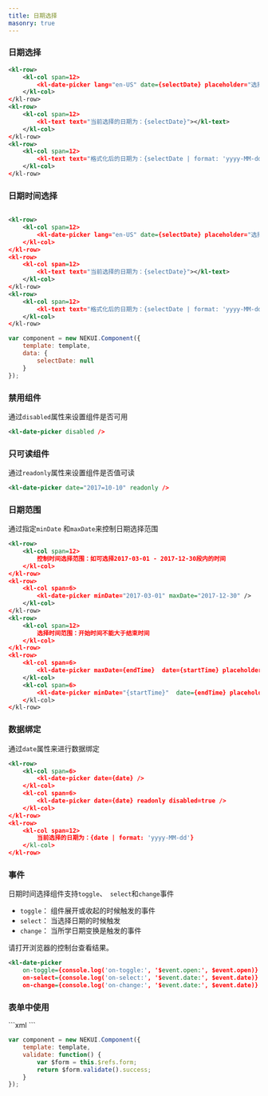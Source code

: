```yaml
---
title: 日期选择
masonry: true
---
```


<!-- demo_start -->
### 日期选择
<div class="m-example"></div>

```xml
<kl-row>
    <kl-col span=12>
        <kl-date-picker lang="en-US" date={selectDate} placeholder="选择日期" />
    </kl-col>
</kl-row>
<kl-row>
    <kl-col span=12>
        <kl-text text="当前选择的日期为：{selectDate}"></kl-text>
    </kl-col>
</kl-row>
<kl-row>
    <kl-col span=12>
        <kl-text text="格式化后的日期为：{selectDate | format: 'yyyy-MM-dd HH:mm:ss'}"></kl-text>
    </kl-col>
</kl-row>
```
<!-- demo_end -->

<!-- demo_start -->
### 日期时间选择
<div class="m-example"></div>

```xml

<kl-row>
    <kl-col span=12>
        <kl-date-picker lang="en-US" date={selectDate} placeholder="选择日期" showTime />
    </kl-col>
</kl-row>
<kl-row>
    <kl-col span=12>
        <kl-text text="当前选择的日期为：{selectDate}"></kl-text>
    </kl-col>
</kl-row>
<kl-row>
    <kl-col span=12>
        <kl-text text="格式化后的日期为：{selectDate | format: 'yyyy-MM-dd HH:mm:ss'}"></kl-text>
    </kl-col>
</kl-row>
```

```javascript
var component = new NEKUI.Component({
    template: template,
    data: {
        selectDate: null
    }
});
```
<!-- demo_end -->

<!-- demo_start -->
### 禁用组件
通过`disabled`属性来设置组件是否可用
<div class="m-example"></div>

```xml
<kl-date-picker disabled />
```
<!-- demo_end -->

<!-- demo_start -->
### 只可读组件
通过`readonly`属性来设置组件是否值可读
<div class="m-example"></div>

```xml
<kl-date-picker date="2017=10-10" readonly />
```
<!-- demo_end -->

<!-- demo_start -->
### 日期范围
通过指定`minDate` 和`maxDate`来控制日期选择范围
<div class="m-example"></div>

```xml
<kl-row>
    <kl-col span=12>
        控制时间选择范围：如可选择2017-03-01 - 2017-12-30段内的时间
    </kl-col>
</kl-row>
<kl-row>
    <kl-col span=6>
        <kl-date-picker minDate="2017-03-01" maxDate="2017-12-30" />
    </kl-col>
</kl-row>
<kl-row>
    <kl-col span=12>
        选择时间范围：开始时间不能大于结束时间
    </kl-col>
</kl-row>
<kl-row>
    <kl-col span=6>
        <kl-date-picker maxDate={endTime}  date={startTime} placeholder="开始时间"/>
    </kl-col>
    <kl-col span=6>
        <kl-date-picker minDate="{startTime}"  date={endTime} placeholder="结束时间" />
    </kl-col>
</kl-row>
```

<!-- demo_end -->

<!-- demo_start -->
### 数据绑定
通过`date`属性来进行数据绑定
<div class="m-example"></div>

```xml
<kl-row>
    <kl-col span=6>
        <kl-date-picker date={date} />
    </kl-col>
    <kl-col span=6>
        <kl-date-picker date={date} readonly disabled=true />
    </kl-col>
</kl-row>
<kl-row>
    <kl-col span=12>
        当前选择的日期为：{date | format: 'yyyy-MM-dd'}
    </kl-col> 
</kl-row>
```
<!-- demo_end -->

<!-- demo_start -->
### 事件
日期时间选择组件支持`toggle`、` select`和`change`事件
* `toggle`： 组件展开或收起的时候触发的事件
* `select`： 当选择日期的时候触发
* `change`： 当所学日期变换是触发的事件

请打开浏览器的控制台查看结果。
<div class="m-example"></div>

```xml
<kl-date-picker
    on-toggle={console.log('on-toggle:', '$event.open:', $event.open)}
    on-select={console.log('on-select:', '$event.date:', $event.date)}
    on-change={console.log('on-change:', '$event.date:', $event.date)} />
```
<!-- demo_end -->

<!-- demo_start -->
### 表单中使用
<div class="m-example"></div>
```xml
<kl-form ref="form">
    <kl-form-item title="开始时间" labelSize="70px" cols=10 required >
        <kl-date-picker date={date}  />
     </kl-form-item>
      <kl-button title="验证" on-click={this.validate()} />
</kl-form>
```

```javascript
var component = new NEKUI.Component({
    template: template,
    validate: function() {
        var $form = this.$refs.form;
        return $form.validate().success;
    }
});

```
<!-- demo_end -->

